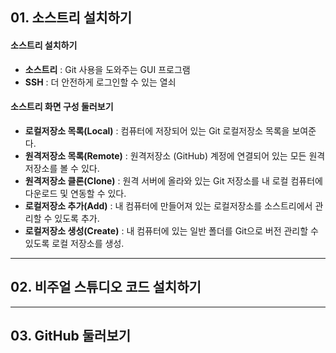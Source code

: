 ## 01. 소스트리 설치하기



#### 소스트리 설치하기

- **소스트리** : Git 사용을 도와주는 GUI 프로그램
- **SSH** : 더 안전하게 로그인할 수 있는 열쇠




#### 소스트리 화면 구성 둘러보기

* **로컬저장소 목록(Local)** : 컴퓨터에 저장되어 있는 Git 로컬저장소 목록을 보여준다.
* **원격저장소 목록(Remote)** : 원격저장소 (GitHub) 계정에 연결되어 있는 모든 원격저장소를 볼 수 있다.
* **원격저장소 클론(Clone)** : 원격 서버에 올라와 있는 Git 저장소를 내 로컬 컴퓨터에 다운로드 및 연동할 수 있다.
* **로컬저장소 추가(Add)** : 내 컴퓨터에 만들어져 있는 로컬저장소를 소스트리에서 관리할 수 있도록 추가.
* **로컬저장소 생성(Create)** : 내 컴퓨터에 있는 일반 폴더를 Git으로 버전 관리할 수 있도록 로컬 저장소를 생성. 







---



## 02. 비주얼 스튜디오 코드 설치하기







---



## 03. GitHub 둘러보기





